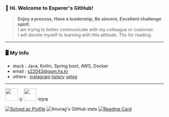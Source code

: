 ### 👋 Hi. Welcome to Esperer's GitHub! 

> **Enjoy a process, Have a leadership, Be sincere, Excellent challenge spirit.**  
> I am trying to better communicate with my colleague or customer.  
> I will devote myself to learning with this attitude. Thx for reading.

---

### 🖥 My Info
- stack : Java, Kotlin, Spring boot, AWS, Docker
- email : s22043@gsm.hs.kr
- others : [instagram](https://www.instagram.com/k_.hm/) [tistory](https://esperer.tistory.com/) [velog](https://velog.io/@hope0206)

---

<img src="https://media.discordapp.net/attachments/902816680491773952/1093347625916444793/68747470733a2f2f63756c746f667468657061727479706172726f742e636f6d2f706172726f74732f68642f6c6170746f705f706172726f742e676966.gif" width="40" height="40" /> `응` <img src="https://noticon-static.tammolo.com/dgggcrkxq/image/upload/v1580888106/noticon/owcvyw4dggdylen2ql5w.gif" width="40" height="40" /> `개발해`

[![Solved.ac Profile](http://mazassumnida.wtf/api/v2/generate_badge?boj=huemang)](https://solved.ac/huemang/)
![Anurag's GitHub stats](https://github-readme-stats.vercel.app/api?username=anuraghazra&show_icons=true&theme=radical)
[![Readme Card](https://github-readme-stats.vercel.app/api/pin/?username=esperar&repo=MyTIL)](https://github.com/esperar/MyTIL)
